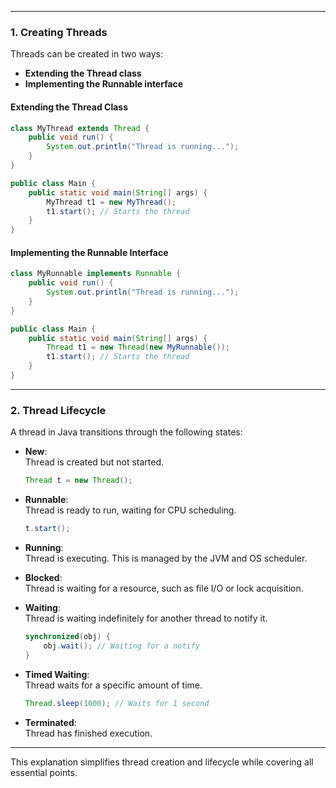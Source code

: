 
---

### **1. Creating Threads**  
Threads can be created in two ways:  
- **Extending the Thread class**  
- **Implementing the Runnable interface**

#### **Extending the Thread Class**  
```java
class MyThread extends Thread {
    public void run() {
        System.out.println("Thread is running...");
    }
}

public class Main {
    public static void main(String[] args) {
        MyThread t1 = new MyThread();
        t1.start(); // Starts the thread
    }
}
```

#### **Implementing the Runnable Interface**  
```java
class MyRunnable implements Runnable {
    public void run() {
        System.out.println("Thread is running...");
    }
}

public class Main {
    public static void main(String[] args) {
        Thread t1 = new Thread(new MyRunnable());
        t1.start(); // Starts the thread
    }
}
```

---

### **2. Thread Lifecycle**  
A thread in Java transitions through the following states:

- **New**:  
  Thread is created but not started.  
  ```java
  Thread t = new Thread();
  ```

- **Runnable**:  
  Thread is ready to run, waiting for CPU scheduling.  
  ```java
  t.start();
  ```

- **Running**:  
  Thread is executing. This is managed by the JVM and OS scheduler.

- **Blocked**:  
  Thread is waiting for a resource, such as file I/O or lock acquisition.

- **Waiting**:  
  Thread is waiting indefinitely for another thread to notify it.  
  ```java
  synchronized(obj) {
      obj.wait(); // Waiting for a notify
  }
  ```

- **Timed Waiting**:  
  Thread waits for a specific amount of time.  
  ```java
  Thread.sleep(1000); // Waits for 1 second
  ```

- **Terminated**:  
  Thread has finished execution.

---

This explanation simplifies thread creation and lifecycle while covering all essential points.